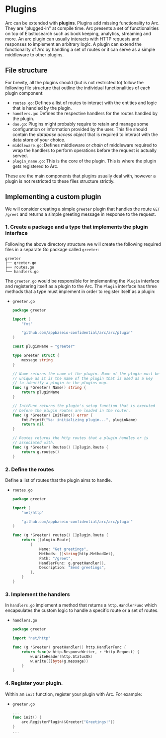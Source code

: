 # Plugins

Arc can be extended with **plugins**. Plugins add missing functionality to Arc. They are "plugged-in"
at compile time. Arc presents a set of functionalities on top of Elasticsearch such as book keeping, 
analytics, streaming and more. An arc plugin can usually interacts with HTTP requests and responses
to implement an arbitrary logic. A plugin can extend the functionality of Arc by handling a set of 
routes or it can serve as a simple middleware to other plugins. 

## File structure

For brevity, all the plugins should (but is not restricted to) follow the following file structure
that outline the individual functionalities of each plugin component:

* `routes.go`: Defines a list of routes to interact with the entities and logic that is handled by the plugin.
* `handlers.go`: Defines the respective handlers for the routes handled by the plugin.
* `dao.go`: Plugins might probably require to retain and manage some configuration or information provided by the user. 
			This file should contain the *database access object* that is required to interact with the data store of your choice.
* `middleware.go`: Defines middleware or *chain* of middleware required to wrap the handlers to perform operations before 
				   the request is actually served.
* `plugin_name.go`: This is the core of the plugin. This is where the plugin gets registered to Arc.

These are the main components that plugins usually deal with, however a plugin is not restricted to these files structure strictly.

## Implementing a custom plugin

We will consider creating a simple `greeter` plugin that handles the route `GET /greet` and returns
a simple greeting message in response to the request.

### 1. Create a package and a type that implements the plugin interface

Following the above directory structure we will create the following required files in a separate Go package
called `greeter`:
```
greeter
├── greeter.go
├── routes.go
└── handlers.go
```
The `greeter.go` would be responsible for implementing the `Plugin` interface and registering itself 
as a plugin to the Arc. The `Plugin` interface has three methods that a type must implement in order
to register itself as a plugin:

- `greeter.go`
		
	```go
	package greeter

	import (
		"fmt"
	
		"github.com/appbaseio-confidential/arc/arc/plugin"
	)

	const pluginName = "greeter"

	type Greeter struct {
		message string
	}

	// Name returns the name of the plugin. Name of the plugin must be
	// unique as it is the name of the plugin that is used as a key
	// to identify a plugin in the plugins map.
	func (g *Greeter) Name() string {
		return pluginName	
	}

	// InitFunc returns the plugin's setup function that is executed
	// before the plugin routes are loaded in the router.
	func (g *Greeter) InitFunc() error {
		fmt.Printf("%s: initializing plugin...", pluginName)
		return nil	
	}

	// Routes returns the http routes that a plugin handles or is
	// associated with.
	func (g *Greeter) Routes() []plugin.Route {
		return g.routes()
	}
	```
### 2. Define the routes
Define a list of routes that the plugin aims to handle.
- `routes.go`

	```go
	package greeter

	import (
	 	"net/http"
 	
  		"github.com/appbaseio-confidential/arc/arc/plugin"
	)
	
	func (g *Greeter) routes() []plugin.Route {
		return []plugin.Route{	
			{
				Name: "Get greetings",
				Methods: []string{http.MethodGet},
				Path: "/greet",
				HandlerFunc: g.greetHandler(),
				Description: "Send greetings",
			},
		}
	}
	```
	
### 3. Implement the handlers
In `handlers.go` implement a method that returns a `http.HandlerFunc` which encapsulates the custom logic to handle a specific route or a set of routes.
- `handlers.go`
	```go
	package greeter 

	import "net/http"

	func (g *Greeter) greetHandler() http.HandlerFunc {
		return func(w http.ResponseWriter, r *http.Request) {
			w.WriteHeader(http.StatusOk)
			w.Write([]byte(g.message))
		}
	}
	```
### 4. Register your plugin.

Within an `init` function, register your plugin with Arc. For example:

- `greeter.go`
	```go
	...
	func init() {
		arc.RegisterPlugin(&Greeter{"Greetings!"})
	}
	...
	```